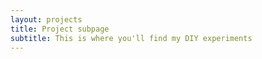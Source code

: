 ```yaml
---
layout: projects
title: Project subpage
subtitle: This is where you'll find my DIY experiments
---
```


